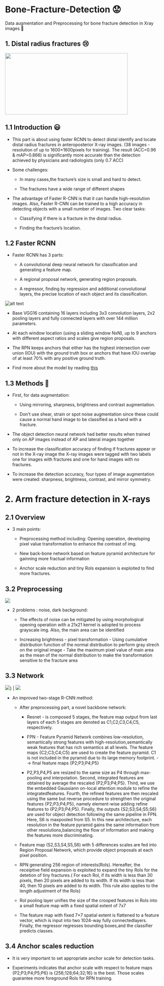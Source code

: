 # Bone-Fracture-Detection 😟
Data augmentation and Preprocessing for bone fracture detection in Xray images :raising_hand:

## 1. Distal radius fractures 😢

<img src="https://www.gchandtherapy.com/wp-content/uploads/2017/04/fractureddistalradius.png" width="400" height="200">

## 1.1 Introduction :smiley:

- This part is about using faster RCNN to detect distal identify and locate distal radius fractures in anteroposterior X-ray images.  (38 images - resolution of up to 1600×1600pixels for training). The result (ACC=0.96 & mAP=0.866) is significantly more accurate than the detection achieved by physicians and radiologists (only 0.7 ACC)

- Some challenges:

  - In many cases,the fracture’s size is small and hard to detect.

  - The fractures have a wide range of different shapes

- The advantage of Faster R-CNN is that it can handle high-resolution images. Also, Faster R-CNN can be trained to a high accuracy in detecting objects with a small number of images. Two clear tasks:

  - Classifying if there is a fracture in the distal radius. 
  
  - Finding the fracture’s location. 

## 1.2 Faster RCNN 

- Faster RCNN has 3 parts:

  -  A convolutional deep neural network for classification and generating a feature map. 

  -  A regional proposal network, generating region proposals.

  -  A regressor, finding by regression and additional convolutional layers, the precise location of each object and its classification.

![alt text](https://www.researchgate.net/profile/Zhipeng-Deng-2/publication/324903264/figure/fig2/AS:640145124499471@1529633899620/The-architecture-of-Faster-R-CNN.png)

- Base VGG16 containing 16 layers including 3x3 convolution layers, 2x2 pooling layers and fully connected layers with over 144 million parameters.

- At each window location (using a sliding window NxN), up to 9 anchors with different aspect ratios and scales give region proposals. 

- The RPN keeps anchors that either has the highest intersection over union (IOU) with the ground truth box or anchors that have IOU overlap of at least 70% with any positive ground truth.

- Find more about the model by reading [this](https://arxiv.org/pdf/1506.01497.pdf)

## 1.3 Methods 🙂

- First, for data augmentation: 

  - Using mirroring, sharpness, brightness and contrast augmentation.

  - Don't use  shear, strain or spot noise augmentation since these could cause a normal hand image to be classified as a hand with a fracture.

- The object detection neural network had better results when trained only on AP images instead of AP and lateral images together

- To increase the classification accuracy of finding if fractures appear or
not in the X-ray image the X-ray images were tagged with two labels one
for images with fractures and one for hand images with no fractures.

- To increase the detection accuracy, four types of image augmentation
were created: sharpness, brightness, contrast, and mirror symmetry.


# 2. Arm fracture detection in X-rays

## 2.1 Overview

- 3 main points:

  - Preprocessing method including: Opening operation, developing pixel value transformation to enhance the contrast of img.

  - New back-bone network based on feature pyramid architecture for gainning more fractual information
 
  - Anchor scale reduction and tiny RoIs expansion is exploited to find more fractures.

## 3.2 Preprocessing 

<img src="https://github.com/manhph2211/Bone-Fracture-Detection/blob/main/imgrm/preprocessing.png">

- 2 problems : noise, dark background:

  - The effects of noise can be mitigated by using morphological opening operation with a 21x21 kernel is adopted to process grayscale img. Also, the main area can be identified

  - Increasing brightness - pixel transformation - Using cumulative distribution function of the normal distribution to perform gray strech on the original image - Take the maximum pixel value of main area as the mean of the normal distribution to make the transformation sensitive to the fracture area

## 3.3 Network 

![](https://github.com/manhph2211/Bone-Fracture-Detection/blob/main/imgrm/img.png))  |  ![](https://github.com/manhph2211/Bone-Fracture-Detection/blob/main/imgrm/process.png )

- An improved two-stage R-CNN method: 

  - After preprocessing part, a novel backbone network: 
  
    - Resnet - is composed 5 stages, the feature map output from last layers of each 5 stages are denoted as C1,C2,C3,C4,C5, respectively. 
    
    - FPN - Feature Pyramid Network combines low-resolution, semantically strong features with high-resolution,semantically weak features that has rich semantics at all levels. The feature maps {C2;C3;C4;C5} are used to create the feature pyramid. C1 is not included in the pyramid due to its large memory footprint.  --> final feature maps {P2;P3;P4;P5}
    
    - P2,P3,P4,P5 are resized to the same size as P4 through max-pooling and interpolation. Second, integrated features are obtained by average the rescaled {P2;P3;P4;P5}. Third, we use the embedded Gaussiann on-local attention module to refine the integratedfeatures. Fourth, the refined features are then rescaled using the same but reverse procedure to strengthen the original features {P2;P3;P4;P5}, namely element-wise adding refine features to {P2;P3;P4;P5}. Finally, the outputs {S2;S3;S4;S5;S6} are used for object detection following the same pipeline in FPN. Here, S6 is maxpooled from S5. In this new architecture, each resolution in the feature pyramid gains the same information from other resolutions,balancing the flow of information and making the features more discriminating.
    
  - Feature map (S2,S3,S4,S5,S6) with 5 differences scales are fed into Region Proposal Network, which provide object proposals at each pixel position.

  - RPN generating 256 region of interests(RoIs). Hereafter, the receiptive field expansion is exploited to expand the tiny RoIs for the detetion of tiny fractures.( For each RoI, if its width is less than 30 pixels, then 20 pixels are added to its width. If its width is less than 40, then 10 pixels are added to its width. This rule also applies to the length adjustment of the RoIs)

  - RoI pooling layer unifies the size of the crooped features in RoIs into a small feature map with a fixed spatial extent of 7x7

  - The feature map with fixed 7×7 spatial extent is flattened to a feature vector, which is input into two 1024-way fully connectedlayers. Finally, the regressor regresses bounding boxes,and the classifier predicts classes.

## 3.4 Anchor scales reduction

- It is very important to set appropriate anchor scale for detection tasks. 

- Experiments indicates that anchor scale with respect to feature maps {P2;P3;P4;P5;P6} is {256;128;64;32;16} is the best. Those scales guarantee more foreground RoIs for RPN training.
